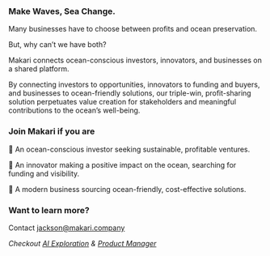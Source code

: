 ### Make Waves, Sea Change.

Many businesses have to choose between profits and ocean preservation.

But, why can’t we have both?

Makari connects ocean-conscious investors, innovators, and businesses on a shared platform.

By connecting investors to opportunities, innovators to funding and buyers, and businesses to ocean-friendly solutions, our triple-win, profit-sharing solution perpetuates value creation for stakeholders and meaningful contributions to the ocean’s well-being.

### Join Makari if you are

🌊 An ocean-conscious investor seeking sustainable, profitable ventures. 

🌊 An innovator making a positive impact on the ocean, searching for funding and visibility. 

🌊 A modern business sourcing ocean-friendly, cost-effective solutions.

### Want to learn more?

Contact [jackson@makari.company](mailto:jackson@makari.company)

*Checkout [AI Exploration](https://github.com/jacksonmccluskey/AI-Exploration) & [Product Manager](https://github.com/jacksonmccluskey/Product-Manager)*



